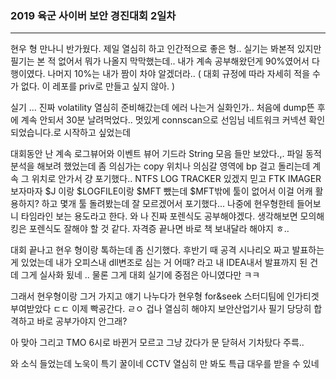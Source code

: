 ### 2019 육군 사이버 보안 경진대회 2일차
---

현우 형 만나니 반가웠다.
제일 열심히 하고 인간적으로 좋은 형..
실기는 봐본적 있지만 필기는 본 적 없어서 뭐가 나올지 막막했는데..
내가 계속 공부해왔던게 90%였어서 다행이였다.
나머지 10%는 내가 짬이 차야 알겠더라..
( 대회 규정에 따라 자세히 적을 수 가 없다. 이 레포를 priv로 만들고 싶지 않아. )

실기 ...
진짜 volatility 열심히 준비해갔는데
에러 나는거 실화인가..
처음에 dump뜬 후 에 계속 안되서 30분 날려먹었다..
멋있게 connscan으로 선임님 네트워크 커넥션 확인되었습니다.로 시작하고 싶었는데

대회동안 난 계속 로그뷰어와 이벤트 뷰어 기드라 String 모음 들만 보았다.,.
파일 동적분석을 해보려 했었는데 좀 의심가는 copy 위치나 의심갈 영역에 bp 걸고
돌리는데 계속 그 위치로 안가서 걍 포기했다..
NTFS LOG TRACKER 있겠지 믿고 FTK IMAGER 보자마자 $J 이랑 $LOGFILE이랑 $MFT 뺐는데
$MFT밖에 툴이 없어서 이걸 어캐 활용하지? 하고 몇개 툴 돌려봤는데 잘 모르겠어서
포기했다...
나중에 현우형한테 들어보니 타임라인 보는 용도라고 한다.
와 나 진짜 포렌식도 공부해야겠다.
생각해보면 모의해킹은 포렌식도 잘해야 할 것 같다.
자격증 끝나면 바로 책 보내달라 해야지 ㅎ..

대회 끝나고 현우 형이랑 톡하는데 좀 신기했다.
후반기 때 공격 시나리오 짜고 발표하는게 있었는데
내가 오피스내 dll변조로 심는 거 어때? 라고 내 IDEA내서
발표까지 된 건데 그게 실사화 됬네 .. 물론 그게 대회 실기에 중점은 아니였다만 ㅋㅋ

그래서 현우형이랑 그거 가지고 얘기 나누다가
현우형 for&seek 스터디팀에 인가티겟 부여받았다 ㄷㄷ
이제 빡공간다.
ㄹㅇ 겁나 열심히 해야지
보안산업기사 필기 당당히 합격하고 바로 
공부가야지 안그래?

아 맞아 그리고 TMO 6시로 바뀐거 모르고 그냥 갔다가
문 닫혀서 기차탔다 주륵..

와 소식 들었는데 노욱이 특기 꿀이네
CCTV 열심히 만 봐도 특급 대우를 받을 수 있네 
